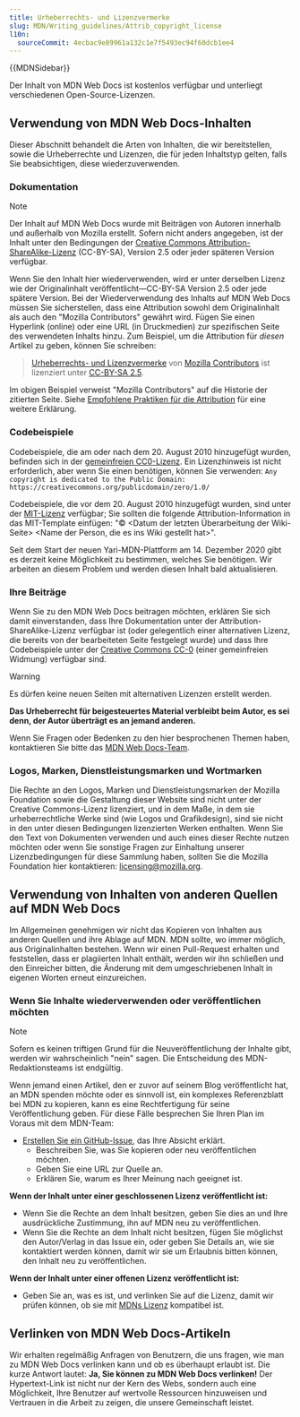 ```yaml
---
title: Urheberrechts- und Lizenzvermerke
slug: MDN/Writing_guidelines/Attrib_copyright_license
l10n:
  sourceCommit: 4ecbac9e89961a132c1e7f5493ec94f60dcb1ee4
---
```


{{MDNSidebar}}

Der Inhalt von MDN Web Docs ist kostenlos verfügbar und unterliegt verschiedenen Open-Source-Lizenzen.

## Verwendung von MDN Web Docs-Inhalten

Dieser Abschnitt behandelt die Arten von Inhalten, die wir bereitstellen, sowie die Urheberrechte und Lizenzen, die für jeden Inhaltstyp gelten, falls Sie beabsichtigen, diese wiederzuverwenden.

### Dokumentation

> [!NOTE]
> Der Inhalt auf MDN Web Docs wurde mit Beiträgen von Autoren innerhalb und außerhalb von Mozilla erstellt. Sofern nicht anders angegeben, ist der Inhalt unter den Bedingungen der [Creative Commons Attribution-ShareAlike-Lizenz](https://creativecommons.org/licenses/by-sa/2.5/) (CC-BY-SA), Version 2.5 oder jeder späteren Version verfügbar.

Wenn Sie den Inhalt hier wiederverwenden, wird er unter derselben Lizenz wie der Originalinhalt veröffentlicht—CC-BY-SA Version 2.5 oder jede spätere Version. Bei der Wiederverwendung des Inhalts auf MDN Web Docs müssen Sie sicherstellen, dass eine Attribution sowohl dem Originalinhalt als auch den "Mozilla Contributors" gewährt wird. Fügen Sie einen Hyperlink (online) oder eine URL (in Druckmedien) zur spezifischen Seite des verwendeten Inhalts hinzu. Zum Beispiel, um die Attribution für _diesen_ Artikel zu geben, können Sie schreiben:

> [Urheberrechts- und Lizenzvermerke](/de/docs/MDN/Writing_guidelines/Attrib_copyright_license) von [Mozilla Contributors](/de/docs/MDN/Community/Roles_teams#contributor) ist lizenziert unter [CC-BY-SA 2.5](https://creativecommons.org/licenses/by-sa/2.5/). <!--need to revisit the contributors.txt link-->

Im obigen Beispiel verweist "Mozilla Contributors" auf die Historie der zitierten Seite. Siehe [Empfohlene Praktiken für die Attribution](https://wiki.creativecommons.org/wiki/Recommended_practices_for_attribution) für eine weitere Erklärung.

### Codebeispiele

Codebeispiele, die am oder nach dem 20. August 2010 hinzugefügt wurden, befinden sich in der [gemeinfreien CC0-Lizenz](https://creativecommons.org/publicdomain/zero/1.0/). Ein Lizenzhinweis ist nicht erforderlich, aber wenn Sie einen benötigen, können Sie verwenden: `Any copyright is dedicated to the Public Domain: https://creativecommons.org/publicdomain/zero/1.0/`

Codebeispiele, die vor dem 20. August 2010 hinzugefügt wurden, sind unter der [MIT-Lizenz](https://opensource.org/license/mit) verfügbar; Sie sollten die folgende Attribution-Information in das MIT-Template einfügen: "© \<Datum der letzten Überarbeitung der Wiki-Seite> \<Name der Person, die es ins Wiki gestellt hat>".

Seit dem Start der neuen Yari-MDN-Plattform am 14. Dezember 2020 gibt es derzeit keine Möglichkeit zu bestimmen, welches Sie benötigen. Wir arbeiten an diesem Problem und werden diesen Inhalt bald aktualisieren. <!--do we still need this here?-->

### Ihre Beiträge

Wenn Sie zu den MDN Web Docs beitragen möchten, erklären Sie sich damit einverstanden, dass Ihre Dokumentation unter der Attribution-ShareAlike-Lizenz verfügbar ist (oder gelegentlich einer alternativen Lizenz, die bereits von der bearbeiteten Seite festgelegt wurde) und dass Ihre Codebeispiele unter der [Creative Commons CC-0](https://creativecommons.org/publicdomain/zero/1.0/) (einer gemeinfreien Widmung) verfügbar sind.

> [!WARNING]
> Es dürfen keine neuen Seiten mit alternativen Lizenzen erstellt werden.

**Das Urheberrecht für beigesteuertes Material verbleibt beim Autor, es sei denn, der Autor überträgt es an jemand anderen.**

Wenn Sie Fragen oder Bedenken zu den hier besprochenen Themen haben, kontaktieren Sie bitte das [MDN Web Docs-Team](/de/docs/MDN/Community/Communication_channels).

### Logos, Marken, Dienstleistungsmarken und Wortmarken

Die Rechte an den Logos, Marken und Dienstleistungsmarken der Mozilla Foundation sowie die Gestaltung dieser Website sind nicht unter der Creative Commons-Lizenz lizenziert, und in dem Maße, in dem sie urheberrechtliche Werke sind (wie Logos und Grafikdesign), sind sie nicht in den unter diesen Bedingungen lizenzierten Werken enthalten. Wenn Sie den Text von Dokumenten verwenden und auch eines dieser Rechte nutzen möchten oder wenn Sie sonstige Fragen zur Einhaltung unserer Lizenzbedingungen für diese Sammlung haben, sollten Sie die Mozilla Foundation hier kontaktieren: [licensing@mozilla.org](mailto:licensing@mozilla.org).

## Verwendung von Inhalten von anderen Quellen auf MDN Web Docs

Im Allgemeinen genehmigen wir nicht das Kopieren von Inhalten aus anderen Quellen und ihre Ablage auf MDN. MDN sollte, wo immer möglich, aus Originalinhalten bestehen. Wenn wir einen Pull-Request erhalten und feststellen, dass er plagiierten Inhalt enthält, werden wir ihn schließen und den Einreicher bitten, die Änderung mit dem umgeschriebenen Inhalt in eigenen Worten erneut einzureichen.

### Wenn Sie Inhalte wiederverwenden oder veröffentlichen möchten

> [!NOTE]
> Sofern es keinen triftigen Grund für die Neuveröffentlichung der Inhalte gibt, werden wir wahrscheinlich "nein" sagen. Die Entscheidung des MDN-Redaktionsteams ist endgültig.

Wenn jemand einen Artikel, den er zuvor auf seinem Blog veröffentlicht hat, an MDN spenden möchte oder es sinnvoll ist, ein komplexes Referenzblatt bei MDN zu kopieren, kann es eine Rechtfertigung für seine Veröffentlichung geben. Für diese Fälle besprechen Sie Ihren Plan im Voraus mit dem MDN-Team:

- [Erstellen Sie ein GitHub-Issue](https://github.com/mdn/mdn/issues/new/choose), das Ihre Absicht erklärt.
  - Beschreiben Sie, was Sie kopieren oder neu veröffentlichen möchten.
  - Geben Sie eine URL zur Quelle an.
  - Erklären Sie, warum es Ihrer Meinung nach geeignet ist.

**Wenn der Inhalt unter einer geschlossenen Lizenz veröffentlicht ist:**

- Wenn Sie die Rechte an dem Inhalt besitzen, geben Sie dies an und Ihre ausdrückliche Zustimmung, ihn auf MDN neu zu veröffentlichen.
- Wenn Sie die Rechte an dem Inhalt nicht besitzen, fügen Sie möglichst den Autor/Verlag in das Issue ein, oder geben Sie Details an, wie sie kontaktiert werden können, damit wir sie um Erlaubnis bitten können, den Inhalt neu zu veröffentlichen.

**Wenn der Inhalt unter einer offenen Lizenz veröffentlicht ist:**

- Geben Sie an, was es ist, und verlinken Sie auf die Lizenz, damit wir prüfen können, ob sie mit [MDNs Lizenz](https://github.com/mdn/content/blob/main/LICENSE.md) kompatibel ist.

## Verlinken von MDN Web Docs-Artikeln

Wir erhalten regelmäßig Anfragen von Benutzern, die uns fragen, wie man zu MDN Web Docs verlinken kann und ob es überhaupt erlaubt ist. Die kurze Antwort lautet: **Ja, Sie können zu MDN Web Docs verlinken!** Der Hypertext-Link ist nicht nur der Kern des Webs, sondern auch eine Möglichkeit, Ihre Benutzer auf wertvolle Ressourcen hinzuweisen und Vertrauen in die Arbeit zu zeigen, die unsere Gemeinschaft leistet.
